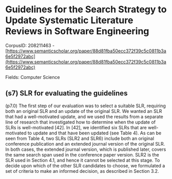 # Guidelines for the Search Strategy to Update Systematic Literature Reviews in Software Engineering

CorpusID: 208211463 - [https://www.semanticscholar.org/paper/88d81fba50ecc372f39c5c0811b3a6e5f2972abc](https://www.semanticscholar.org/paper/88d81fba50ecc372f39c5c0811b3a6e5f2972abc)

Fields: Computer Science

## (s7) SLR for evaluating the guidelines
(p7.0) The first step of our evaluation was to select a suitable SLR, requiring both an original SLR and an update of the original SLR. We wanted an SLR that had a well-motivated update, and we used the results from a separate line of research that investigated how to determine when the update of SLRs is well-motivated [42]. In [42], we identified six SLRs that are well-motivated to update and that have been updated (see Table 4). As can be seen from Table 4, two SLRs (SLR2 and SLR6) include both an original conference publication and an extended journal version of the original SLR. In both cases, the extended journal version, which is published later, covers the same search span used in the conference paper version. SLR2 is the SLR used in Section 4.1, and hence it cannot be selected at this stage. To decide upon which of the other SLR candidates to choose, we formulated a set of criteria to make an informed decision, as described in Section 3.2.
